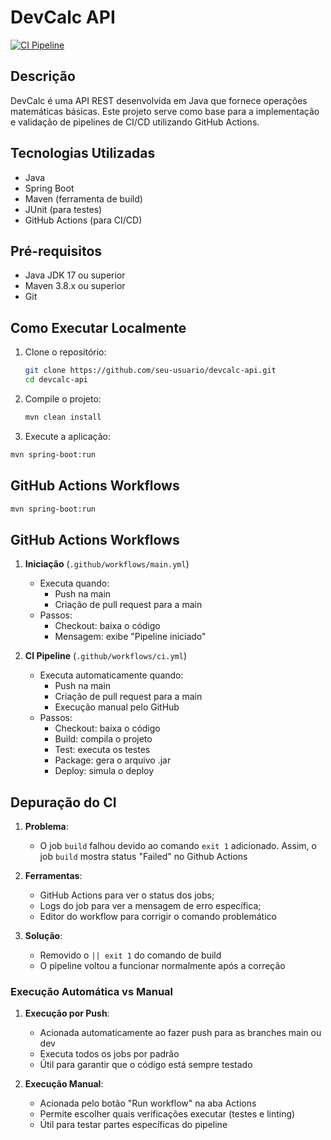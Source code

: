 # DevCalc API

[![CI Pipeline](https://github.com/maitebelo/devcalc-api/actions/workflows/ci.yml/badge.svg)](https://github.com/maitebelo/devcalc-api/actions/workflows/ci.yml)

## Descrição
DevCalc é uma API REST desenvolvida em Java que fornece operações matemáticas básicas. Este projeto serve como base para a implementação e validação de pipelines de CI/CD utilizando GitHub Actions.

## Tecnologias Utilizadas
- Java
- Spring Boot
- Maven (ferramenta de build)
- JUnit (para testes)
- GitHub Actions (para CI/CD)

## Pré-requisitos
- Java JDK 17 ou superior
- Maven 3.8.x ou superior
- Git

## Como Executar Localmente

1. Clone o repositório:
   ```bash
   git clone https://github.com/seu-usuario/devcalc-api.git
   cd devcalc-api
   ```

2. Compile o projeto:
   ```bash
   mvn clean install
   ```

3. Execute a aplicação:
```bash
mvn spring-boot:run
``` 

## GitHub Actions Workflows  
   ```bash
   mvn spring-boot:run
   ```

## GitHub Actions Workflows

1. **Iniciação** (`.github/workflows/main.yml`)
   - Executa quando:
     - Push na main
     - Criação de pull request para a main
   - Passos:
     - Checkout: baixa o código
     - Mensagem: exibe "Pipeline iniciado"

2. **CI Pipeline** (`.github/workflows/ci.yml`)
   - Executa automaticamente quando:
     - Push na main
     - Criação de pull request para a main
     - Execução manual pelo GitHub
   - Passos:
     - Checkout: baixa o código
     - Build: compila o projeto
     - Test: executa os testes
     - Package: gera o arquivo .jar
     - Deploy: simula o deploy

## Depuração do CI

1. **Problema**:
   - O job `build` falhou devido ao comando `exit 1` adicionado. Assim, o job `build` mostra status "Failed" no Github Actions

2. **Ferramentas**:
   - GitHub Actions para ver o status dos jobs;
   - Logs do job para ver a mensagem de erro específica;
   - Editor do workflow para corrigir o comando problemático

3. **Solução**:
   - Removido o `|| exit 1` do comando de build
   - O pipeline voltou a funcionar normalmente após a correção
 
### Execução Automática vs Manual

1. **Execução por Push**:
   - Acionada automaticamente ao fazer push para as branches main ou dev
   - Executa todos os jobs por padrão
   - Útil para garantir que o código está sempre testado

2. **Execução Manual**:
   - Acionada pelo botão "Run workflow" na aba Actions
   - Permite escolher quais verificações executar (testes e linting)
   - Útil para testar partes específicas do pipeline 